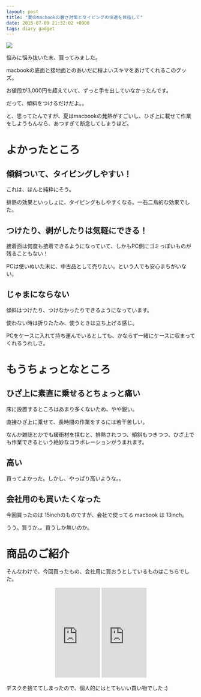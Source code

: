 ```yaml
---
layout: post
title: "夏のmacbookの暑さ対策とタイピングの快適を目指して"
date: 2015-07-09 21:32:02 +0900
tags: diary gadget
---
```


![](
https://skim.milk200.cc/20150709_stand/2015-07-09+21.04.54.jpg)

悩みに悩み抜いた末、買ってみました。

macbookの底面と接地面とのあいだに程よいスキマをあけてくれるこのグッズ。

お値段が3,000円を超えていて、ずっと手を出していなかったんです。

だって、傾斜をつけるだけだよ。。

と、思ってたんですが、夏はmacbookの発熱がすごいし、ひざ上に載せて作業をしようもんなら、あつすぎて断念してしまうほど。

# よかったところ

## 傾斜ついて、タイピングしやすい！

これは、ほんと純粋にそう。

排熱の効果といっしょに、タイピングもしやすくなる。一石二鳥的な効果でした。

## つけたり、剥がしたりは気軽にできる！

接着面は何度も接着できるようになっていて、しかもPC側にゴミっぽいものが残ることもない！

PCは使いぬいた末に、中古品として売りたい。という人でも安心まちがいない。

## じゃまにならない

傾斜はつけたり、つけなかったりできるようになっています。

使わない時は折りたたみ、使うときは立ち上げる感じ。

PCをケースに入れて持ち運んでいるとしても、かならず一緒にケースに収まってくれるうれしさ。

# もうちょっとなところ

## ひざ上に素直に乗せるとちょっと痛い

床に設置するところはあまり多くないため、やや鋭い。

直接ひざ上に乗せて、長時間の作業をするには若干苦しい。

なんか雑誌とかでも緩衝材を挟むと、排熱されつつ、傾斜もつきつつ、ひざ上でも作業できるという絶妙なコラボレーションがうまれます。

## 高い

買ってよかった。しかし、やっぱり高いような。。

## 会社用のも買いたくなった

今回買ったのは 15inchのものですが、会社で使ってる macbook は 13inch。

うう。買うか。。買うしか無いのか。

# 商品のご紹介

そんなわけで、今回買ったもの、会社用に買おうとしているものはこちらでした。

<div style="text-align:center;">
<iframe src="http://rcm-fe.amazon-adsystem.com/e/cm?lt1=_blank&bc1=000000&IS2=1&bg1=FFFFFF&fc1=000000&lc1=0000FF&t=aaaaaaaaa059-22&o=9&p=8&l=as4&m=amazon&f=ifr&ref=ss_til&asins=B00LGLAFIO" style="width:120px;height:240px;" scrolling="no" marginwidth="0" marginheight="0" frameborder="0"></iframe>

<iframe src="http://rcm-fe.amazon-adsystem.com/e/cm?lt1=_blank&bc1=000000&IS2=1&bg1=FFFFFF&fc1=000000&lc1=0000FF&t=aaaaaaaaa059-22&o=9&p=8&l=as4&m=amazon&f=ifr&ref=ss_til&asins=B00LGLAFES" style="width:120px;height:240px;" scrolling="no" marginwidth="0" marginheight="0" frameborder="0"></iframe>
</div>

デスクを捨ててしまったので、個人的にはとてもいい買い物でした :)
